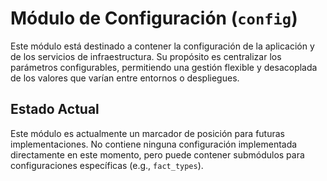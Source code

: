 # Módulo de Configuración (`config`)

Este módulo está destinado a contener la configuración de la aplicación y de los servicios de infraestructura. Su propósito es centralizar los parámetros configurables, permitiendo una gestión flexible y desacoplada de los valores que varían entre entornos o despliegues.

## Estado Actual

Este módulo es actualmente un marcador de posición para futuras implementaciones. No contiene ninguna configuración implementada directamente en este momento, pero puede contener submódulos para configuraciones específicas (e.g., `fact_types`).
